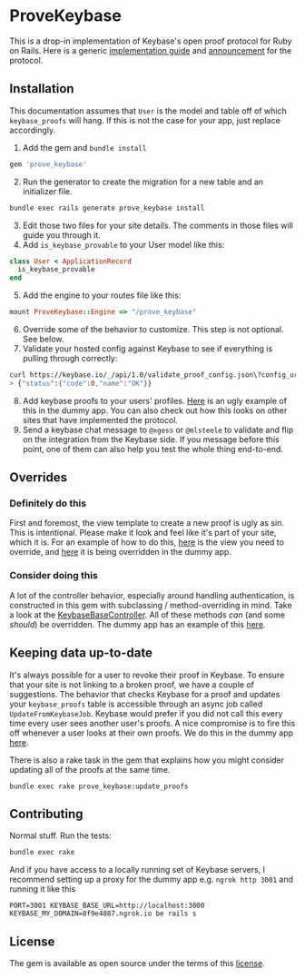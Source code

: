 # ProveKeybase
This is a drop-in implementation of Keybase's open proof protocol for Ruby on Rails. Here is a generic [implementation guide](https://keybase.io/docs/proof_integration_guide) and [announcement](https://keybase.io/blog/keybase-proofs-for-mastodon-and-everyone) for the protocol.

## Installation

This documentation assumes that `User` is the model and table off of which `keybase_proofs` will hang. If this is not the case for your app, just replace accordingly.

1. Add the gem and `bundle install`
```ruby
gem 'prove_keybase'
```
2. Run the generator to create the migration for a new table and an initializer file.
```bash
bundle exec rails generate prove_keybase install
```
3. Edit those two files for your site details. The comments in those files will guide you through it.
4. Add `is_keybase_provable` to your User model like this:
```ruby
class User < ApplicationRecord
  is_keybase_provable
end
```
5. Add the engine to your routes file like this:
```ruby
mount ProveKeybase::Engine => "/prove_keybase"
```
6. Override some of the behavior to customize. This step is not optional. See below.
7. Validate your hosted config against Keybase to see if everything is pulling through correctly:
```bash
curl https://keybase.io/_/api/1.0/validate_proof_config.json\?config_url\=https://#{YOUR-SITE.COM}/prove_keybase/config.json
> {"status":{"code":0,"name":"OK"}}
```
8. Add keybase proofs to your users' profiles. [Here](spec/dummy/app/views/users/show.html.erb) is an ugly example of this in the dummy app. You can also check out how this looks on other sites that have implemented the protocol.
9. Send a keybase chat message to `@xgess` or `@mlsteele` to validate and flip on the integration from the Keybase side. If you message before this point, one of them can also help you test the whole thing end-to-end.

## Overrides

### Definitely do this
First and foremost, the view template to create a new proof is ugly as sin. This is intentional. Please make it look and feel like it's part of your site, which it is. For an example of how to do this, [here](app/views/prove_keybase/proofs/new.html.erb) is the view you need to override, and [here](spec/dummy/app/views/prove_keybase/proofs/new.html.erb) it is being overridden in the dummy app.

### Consider doing this
A lot of the controller behavior, especially around handling authentication, is constructed in this gem with subclassing / method-overriding in mind. Take a look at the [KeybaseBaseController](app/controllers/prove_keybase/keybase_base_controller.rb). All of these methods _can_ (and some _should_) be overridden. The dummy app has an example of this [here](spec/dummy/app/controllers/keybase_base_controller.rb).

## Keeping data up-to-date
It's always possible for a user to revoke their proof in Keybase. To ensure that your site is not linking to a broken proof, we have a couple of suggestions. The behavior that checks Keybase for a proof and updates your `keybase_proofs` table is accessible through an async job called `UpdateFromKeybaseJob`. Keybase would prefer if you did not call this every time every user sees another user's proofs. A nice compromise is to fire this off whenever a user looks at their own proofs. We do this in the dummy app [here](spec/dummy/app/controllers/users_controller.rb).

There is also a rake task in the gem that explains how you might consider updating all of the proofs at the same time.
```
bundle exec rake prove_keybase:update_proofs
```

## Contributing

Normal stuff. Run the tests:
```bash
bundle exec rake
```
And if you have access to a locally running set of Keybase servers, I recommend setting up a proxy for the dummy app e.g. `ngrok http 3001` and running it like this
```
PORT=3001 KEYBASE_BASE_URL=http://localhost:3000 KEYBASE_MY_DOMAIN=8f9e4887.ngrok.io be rails s
```

## License
The gem is available as open source under the terms of this [license](./LICENSE).

